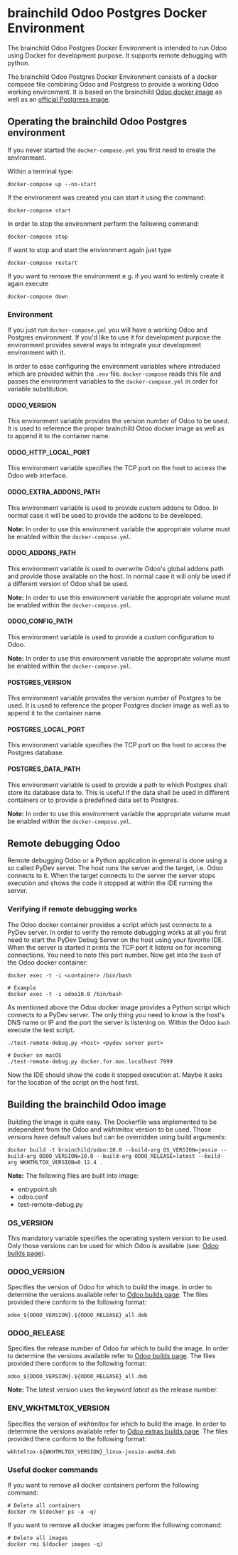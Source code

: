 # brainchild Odoo Postgres Docker Environment
The brainchild Odoo Postgres Docker Environment is intended to run Odoo using 
Docker for development purpose. It supports remote debugging with python.

The brainchild Odoo Postgres Docker Environment consists of a docker compose 
file combining Odoo and Postgress to provide a working Odoo working environment. 
It is based on the brainchild [Odoo docker image](https://hub.docker.com/r/brainchild/odoo) 
as well as an [official Postgress image](https://hub.docker.com/_/postgres/).

## Operating the brainchild Odoo Postgres environment
If you never started the `docker-compose.yml` you first need to create the environment.

Within a terminal type:

	docker-compose up --no-start

If the environment was created you can start it using the command:

	docker-compose start
	
In order to stop the environment perform the following command:

	docker-compose stop
	
If want to stop and start the environment again just type

	docker-compose restart
	
If you want to remove the environment e.g. if you want to entirely create it 
again execute

	docker-compose down

### Environment
If you just run `docker-compose.yml` you will have a working Odoo and Postgres
environment. If you'd like to use it for development purpose the environment
provides several ways to integrate your development environment with it.

In order to ease configuring the environment variables where introduced which 
are provided within the `.env` file. `docker-compose` reads this file and passes
the environment variables to the `docker-compose.yml` in order for variable 
substitution.

#### ODOO\_VERSION 
This environment variable provides the version number of Odoo to be used. It
is used to reference the proper brainchild Odoo docker image as well as to 
append it to the container name.

#### ODOO\_HTTP\_LOCAL\_PORT
This environment variable specifies the TCP port on the host to access the Odoo 
web interface.

#### ODOO\_EXTRA\_ADDONS\_PATH
This environment variable is used to provide custom addons to Odoo. In normal
case it will be used to provide the addons to be developed.

__Note:__ In order to use this environment variable the appropriate volume must
be enabled within the `docker-compose.yml`. 

#### ODOO\_ADDONS\_PATH
This environment variable is used to overwrite Odoo's global addons path and 
provide those available on the host. In normal case it will only be used if a 
different version of Odoo shall be used.

__Note:__ In order to use this environment variable the appropriate volume must
be enabled within the `docker-compose.yml`.

#### ODOO\_CONFIG\_PATH
This environment variable is used to provide a custom configuration to Odoo.

__Note:__ In order to use this environment variable the appropriate volume must
be enabled within the `docker-compose.yml`.

#### POSTGRES\_VERSION 
This environment variable provides the version number of Postgres to be used. It
is used to reference the proper Postgres docker image as well as to 
append it to the container name.

#### POSTGRES\_LOCAL\_PORT
This environment variable specifies the TCP port on the host to access the
Postgres database.

#### POSTGRES\_DATA\_PATH
This environment variable is used to provide a path to which Postgres shall 
store its database data to. This is useful if the data shall be used in 
different containers or to provide a predefined data set to Postgres.

__Note:__ In order to use this environment variable the appropriate volume must
be enabled within the `docker-compose.yml`.

## Remote debugging Odoo
Remote debugging Odoo or a Python application in general is done using a so 
called PyDev server. The host runs the server and the target, i.e. Odoo 
connects to it. When the target connects to the server the server stops 
execution and shows the code it stopped at within the IDE running the server.

### Verifying if remote debugging works
The Odoo docker container provides a script which just connects to a PyDev 
server. In order to verify the remote debugging works at all you first need 
to start the PyDev Debug Server on the host using your favorite IDE. When the 
server is started it prints the TCP port it listens on for incoming connections. 
You need to note this port number. Now get into the `bash` of the Odoo docker 
container:

	docker exec -t -i <container> /bin/bash
	
	# Example
	docker exec -t -i odoo10.0 /bin/bash

As mentioned above the Odoo docker image provides a Python script which 
connects to a PyDev server. The only thing you need to know is the host's DNS 
name or IP and the port the server is listening on. Within the Odoo `bash` 
execute the test script.

	./test-remote-debug.py <host> <pydev server port>
	
	# Docker on macOS  
	./test-remote-debug.py docker.for.mac.localhost 7999
	
Now the IDE should show the code it stopped execution at. Maybe it asks for the location of the script on the host first.

## Building the brainchild Odoo image
Building the image is quite easy. The Dockerfile was implemented to be 
independent from the Odoo and _wkhtmltox_ version to be used. Those versions
have default values but can be overridden using build arguments:

    docker build -t brainchild/odoo:10.0 --build-arg OS_VERSION=jessie --build-arg ODOO_VERSION=10.0 --build-arg ODOO_RELEASE=latest --build-arg WKHTMLTOX_VERSION=0.12.4 .

__Note:__ The following files are built into image:

- entrypoint.sh
- odoo.conf
- test-remote-debug.py

### OS\_VERSION
This mandatory variable specifies the operating system version to be used. Only
those versions can be used for which Odoo is available 
(see: [Odoo builds page](http://nightly.odoo.com)).

### ODOO\_VERSION
Specifies the version of Odoo for which to build the image. In order to 
determine the versions available refer to [Odoo builds page](http://nightly.odoo.com).
The files provided there conform to the following format:

    odoo_${ODOO_VERSION}.${ODOO_RELEASE}_all.deb
    
### ODOO\_RELEASE
Specifies the release number of Odoo for which to build the image. In order to 
determine the versions available refer to [Odoo builds page](http://nightly.odoo.com).
The files provided there conform to the following format:

    odoo_${ODOO_VERSION}.${ODOO_RELEASE}_all.deb

__Note:__ The latest version uses the keyword _latest_ as the release number.

### ENV\_WKHTMLTOX\_VERSION
Specifies the version of _wkhtmltox_ for which to build the image. In order to 
determine the versions available refer to 
[Odoo extras builds page](http://nightly.odoo.com/extra).
The files provided there conform to the following format:

    wkhtmltox-${WKHTMLTOX_VERSION}_linux-jessie-amd64.deb

### Useful docker commands
If you want to remove all docker containers perform the following command:

    # Delete all containers
    docker rm $(docker ps -a -q)
    
If you want to remove all docker images perform the following command:

    # Delete all images
    docker rmi $(docker images -q)
